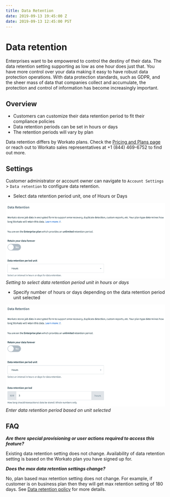```yaml
---
title: Data Retention
date: 2019-09-13 19:45:00 Z
date: 2019-09-13 12:45:00 PST
---
```


# Data retention

Enterprises want to be empowered to control the destiny of their data. The data retention setting supporting as low as one hour does just that. You have more control over your data making it easy to have robust data protection operations. With data protection standards, such as GDPR, and the sheer mass of data that companies collect and accumulate, the protection and control of information has become increasingly important.

## Overview
* Customers can customize their data retention period to fit their compliance policies
* Data retention periods can be set in hours or days
* The retention periods will vary by plan

Data retention differs by Workato plans. Check the [Pricing and Plans page](https://www.workato.com/pricing?audience=general) or reach out to Workato sales representatives at +1 (844) 469-6752 to find out more.

## Settings
Customer administrator or account owner can navigate to `Account Settings` > `Data retention` to configure data retention.

* Select data retention period unit, one of Hours or Days

![Data retention period unit](/assets/images/security/data-protection/settings-dataretention-unit.png)
*Setting to select data retention period unit in hours or days*

* Specify number of hours or days depending on the data retention period unit selected

![Data retention period](/assets/images/security/data-protection/settings-dataretention-period.png)
*Enter data retention period based on unit selected*

## FAQ
**_Are there special provisioning or user actions required to access this feature?_**

Existing data retention setting does not change. Availability of data retention setting is based on the Workato plan you have signed up for.

**_Does the max data retention settings change?_**

No, plan based max retention setting does not change. For example, if customer is on business plan then they will get max retention setting of 180 days. See [Data retention policy](/data-retention.md#data-retention-policy "Data retention policy") for more details.
